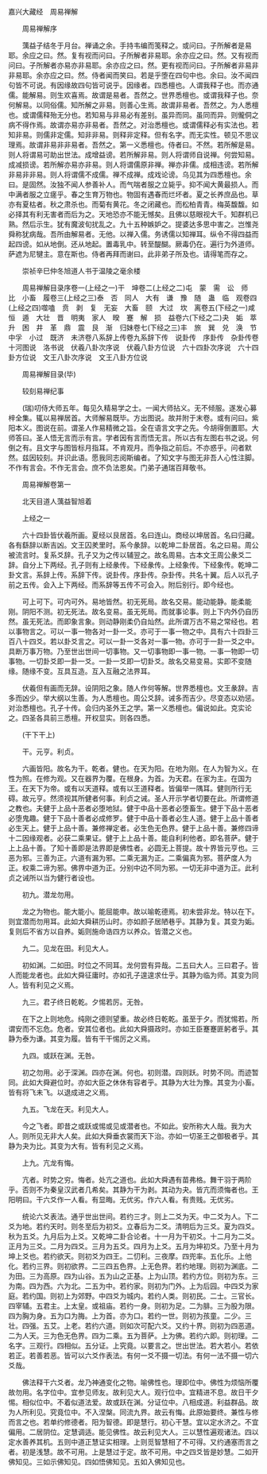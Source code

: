 <!-- { "loadSidebar": true } -->
嘉兴大藏经　周易禅解


　　周易禅解序

　　蕅益子结冬于月台。禅诵之余。手持韦编而笺释之。或问曰。子所解者是易耶。余应之曰。然。复有视而问曰。子所解者非易耶。余亦应之曰。然。又有视而问曰。子所解者亦易亦非易耶。余亦应之曰。然。更有视而问曰。子所解者非易非非易耶。余亦应之曰。然。侍者闻而笑曰。若是乎堕在四句中也。余曰。汝不闻四句皆不可说。有因缘故四句皆可说乎。因缘者。四悉檀也。人谓我释子也。而亦通儒。能解易。则生欢喜焉。故谓是易者。吾然之。世界悉檀也。或谓我释子也。奈何解易。以同俗儒。知所解之非易。则善心生焉。故谓非易者。吾然之。为人悉檀也。或谓儒释殆无分也。若知易与非易必有差别。虽异而同。虽同而异。则儱侗之病不得作焉。故谓亦易亦非易者。吾然之。对治悉檀也。或谓儒释必有实法也。若知非易。则儒非定儒。知非非易。则释非定释。但有名字。而无实性。顿见不思议理焉。故谓非易非非易者。吾然之。第一义悉檀也。侍者曰。不然。若所解是易。则人将谓易可助出世法。成增益谤。若所解非易。则人将谓师自说禅。何尝知易。成减损谤。若所解亦易亦非易。则人将谓儒原非禅。禅亦非儒。成相违谤。若所解非易非非易。则人将谓儒不成儒。禅不成禅。成戏论谤。乌见其为四悉檀也。余曰。是固然。汝独不闻人参善补人。而气喘者服之立毙乎。抑不闻大黄最损人。而中满者服之立瘥乎。春之生育万物也。物固有遇春而烂坏者。夏之长养庶品也。草亦有夏枯者。秋之肃杀也。而菊有黄花。冬之闭藏也。而松柏青青。梅英馥馥。如必择其有利无害者而后为之。天地恐亦不能无憾矣。且佛以慈眼视大千。知群机已熟。然后示生。犹有魔波旬扰乱之。九十五种嫉妒之。提婆达多思中害之。岂惟尧舜称犹病哉。吾所由解易者。无他。以禅入儒。务诱儒以知禅耳。纵令不得四益而起四谤。如从地倒。还从地起。置毒乳中。转至醍醐。厥毒仍在。遍行为外道师。萨遮为尼犍主。意在斯也。侍者再拜而谢曰。此非弟子所及也。请得笔而存之。

　　崇祯辛巳仲冬旭道人书于温陵之毫余楼

　　周易禅解目录序卷一(上经之一)干　坤卷二(上经之二)屯　蒙　需　讼　师　比　小畜　履卷三(上经之三)泰　否　同人　大有　谦　豫　随　蛊　临　观卷四(上经之四)噬嗑　贲　剥　复　无妄　大畜　颐　大过　坎　离卷五(下经之一)咸　恒　遁　大壮　晋　明夷　家人　暌　蹇　解　损　益卷六(下经之二)夬　姤　萃　升　困　井　革　鼎　震　艮　渐　归妹卷七(下经之三)丰　旅　巽　兑　涣　节　中孚　小过　既济　未济卷八系辞上传卷九系辞下传　说卦传　序卦传　杂卦传卷十河图说　洛书说　伏羲八卦次序说　伏羲八卦方位说　六十四卦次序说　六十四卦方位说　文王八卦次序说　文王八卦方位说

　　周易禅解目录(毕)

　　较刻易禅纪事

　　(瑞)叨侍大师五年。每见久精易学之士。一闻大师拈义。无不倾服。遂发心募梓全集。辄以易禅居首。大师解易既毕。方出图说。故并附于末卷。或有问曰。紫阳本义。图说在前。谓圣人作易精微之旨。全在语言文字之先。今胡得倒置耶。大师答曰。圣人悟无言而示有言。学者因有言而悟无言。所以古有左图右书之说。何倒之有。且文字与图皆标月指耳。不肯观月。而争指之前后。不亦惑乎。问者默然。兹因较刻。并识此语。愿我同志阅斯编者。了知文字与图无非吾人心性注脚。不作有言会。不作无言会。庶不负法恩矣。门弟子通瑞百拜敬书。

　　周易禅解卷第一

　　北天目道人蕅益智旭着

　　上经之一

　　六十四卦皆伏羲所画。夏经以艮居首。名曰连山。商经以坤居首。名曰归藏。各有繇辞以断吉凶。文王囚羑里时。系今彖辞。以乾坤二卦居首。名之曰易。周公被流言时。复系爻辞。孔子又为之传以辅翌之。故名周易。古本文王周公彖爻二辞。自分上下两经。孔子则有上经彖传。下经彖传。上经象传。下经象传。乾坤二卦文言。系辞上传。系辞下传。说卦传。序卦传。杂卦传。共名十翼。后人以孔子前之五传。会入上下两经。而系辞等五传不可会入。附后别行。即今经也。

　　可上可下。可内可外。易地皆然。初无死局。故名交易。能动能静。能柔能刚。阴阳不测。初无死法。故名变易。虽无死局。而就事论事。则上下内外仍自历然。虽无死法。而即象言象。则动静刚柔仍自灿然。此所谓万古不易之常经也。若以事物言之。可以一事一物各对一卦一爻。亦可于一事一物之中。具有六十四卦三百八十四爻。若以卦爻言之。可以一卦一爻各对一事一物。亦可于一卦一爻之中。具断万事万物。乃至世出世间一切事物。又一切事物即一事一物。一事一物即一切事物。一切卦爻即一卦一爻。一卦一爻即一切卦爻。故名交易变易。实即不变随缘。随缘不变。互具互造。互入互融之法界耳。

　　伏羲但有画而无辞。设阴阳之象。随人作何等解。世界悉檀也。文王彖辞。吉多而凶少。举大纲以生善。为人悉檀也。周公爻辞。诫多而吉少。尽变态以劝惩。对治悉檀也。孔子十传。会归内圣外王之学。第一义悉檀也。偏说如此。克实论之。四圣各具前三悉檀。开权显实。则各四悉。

　　(干下干上)

　　干。元亨。利贞。

　　六画皆阳。故名为干。乾者。健也。在天为阳。在地为刚。在人为智为义。在性为照。在修为观。又在器界为覆。在根身。为首。为天君。在家为主。在国为王。在天下为帝。或有以天道释。或有以王道释者。皆偏举一隅耳。健则所行无碍。故元亨。然须视其所健者何事。利贞之诫。圣人开示学者切要在此。所谓修道之教也。夫健于上品十恶者必堕地狱。健于中品十恶者必堕畜生。健于下品十恶者必堕鬼趣。健于下品十善者必成修罗。健于中品十善者必生人道。健于上品十善者必生天上。健于上品十善。兼修禅定者。必生色无色界。健于上品十善。兼修四谛十二因缘观者。必获二乘果证。健于上上品十善。能自利利他者。即名菩萨。健于上上品十善。了知十善即是法界即是佛性者。必圆无上菩提。故十界皆元亨也。三恶为邪。三善为正。六道有漏为邪。二乘无漏为正。二乘偏真为邪。菩萨度人为正。权乘二谛为邪。佛界中道为正。分别中边不同为邪。一切无非中道为正。此利贞之诫所以当为健行者设也。

　　初九。潜龙勿用。

　　龙之为物也。能大能小。能屈能申。故以喻乾德焉。初未尝非龙。特以在下。则宜潜而勿用耳。此如大舜耕历山时。亦如颜子居陋巷乎。其静为复。其变为姤。复则后不省方以自养。姤则施命诰四方以养众。皆潜之义也。

　　九二。见龙在田。利见大人。

　　初如渊。二如田。时位之不同耳。龙何尝有异哉。二五曰大人。三曰君子。皆人而能龙者也。此如大舜征庸时。亦如孔子遑遑求仕乎。其静为临为师。其变为同人。皆有利见之义焉。

　　九三。君子终日乾乾。夕惕若厉。无咎。

　　在下之上则地危。纯刚之德则望重。故必终日乾乾。虽至于夕。而犹惕若。所谓安而不忘危。危者。安其位者也。此如大舜摄政时。亦如王臣蹇蹇匪躬者乎。其静为泰为谦。其变为履。皆有干干惕厉之义焉。

　　九四。或跃在渊。无咎。

　　初之勿用。必于深渊。四亦在渊。何也。初则潜。四则跃。时势不同。而迹暂同。此如大舜避位时。亦如大臣之休休有容者乎。其静为大壮为豫。其变为小畜。皆有将飞未飞。以退成进之义焉。

　　九五。飞龙在天。利见大人。

　　今之飞者。即昔之或跃或惕或见或潜者也。不如此。安所称大人哉。我为大人。则所见无非大人矣。此如大舜垂衣裳而天下治。亦如一切圣王之御极者乎。其静为夬为比。其变为大有。皆有利见之义焉。

　　上九。亢龙有悔。

　　亢者。时势之穷。悔者。处亢之道也。此如大舜遇有苗弗格。舞干羽于两阶乎。否则不为秦皇汉武者几希矣。其静为干为剥。其动为夬。皆亢而须悔者也。王阳明曰。干六爻作一人看。有显晦。无优劣。作六人看。有贵贱。无优劣。

　　统论六爻表法。通乎世出世间。若约三才。则上二爻为天。中二爻为人。下二爻为地。若约天时。则冬至后为初爻。立春后为二爻。清明后为三爻。夏为四爻。秋为五爻。九月后为上爻。又乾坤二卦合论者。十一月为干初爻。十二月为二爻。正月为三爻。二月为四爻。三月为五爻。四月为上爻。五月为坤初爻。乃至十月为坤上爻也。若约欲天。则初爻为四王。二忉利。三夜摩。四兜率。五化乐。上他化。若约三界。则初欲界。二三四五色界。上无色界。若约地理。则初为渊底。二为田。三为高原。四为山谷。五为山之正基。上为山顶。若约方位。则初为东。三为南。四为西。六为北。二五为中。若约家。则初为门外。上为后园。中四爻为家庭。若约国。则初上为郊野。中四爻为城内。若约人类。则初民。二士。三官长。四宰辅。五君主。上太皇。或祖庙。若约一身。则初为足。二为腓。三为股为限。四为胸为身。五为口为脢。上为首。亦为口。若约一世。则初为孩童。二少。三壮。四强。五艾。上老。若约六道。则如次可配六爻。又约十界。则初为四恶道。二为人天。三为色无色界。四为二乘。五为菩萨。上为佛。若约六即。则初理。二名字。三观行。四相似。五分证。上究竟。以要言之。世出世法。若大若小。若依若正。若善若恶。皆可以六爻作表法。有何一爻不摄一切法。有何一法不摄一切六爻哉。

　　佛法释干六爻者。龙乃神通变化之物。喻佛性也。理即位中。佛性为烦恼所覆故勿用。名字位中。宜参见师友。故利见大人。观行位中。宜精进不息。故日干夕惕。相似位中。不着似道法爱。故或跃在渊。分证位中。八相成道。利益群品。故为人所利见。究竟位中。不入涅槃。同流九界。故云有悔。此原始要终。兼性与修而言之也。若单约修德者。阳为智德。即是慧行。初心干慧。宜以定水济之。不宜偏用。二居阴位。定慧调适。能见佛性。故云利见大人。三以慧性遍观诸法。四以定水善养其机。五则中道正慧证实相理。上则觅智慧相了不可得。又约通塞而言之者。初是浅慧。故不可用。上是慧过于定。故不可用。中之四爻皆是妙慧。二如开佛知见。三如示佛知见。四如悟佛知见。五如入佛知见也。

